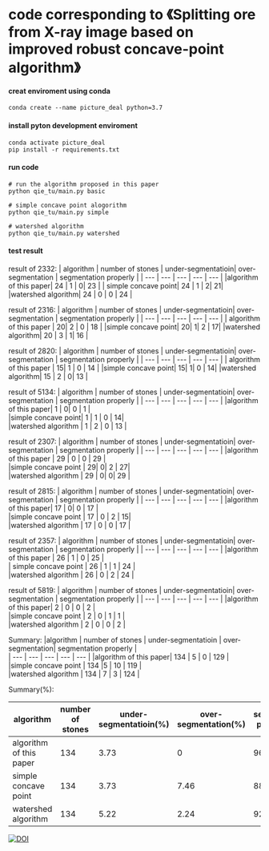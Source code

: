 # code corresponding to 《Splitting ore from X-ray image based on improved robust concave-point algorithm》
#### creat enviroment using conda 
```shell
conda create --name picture_deal python=3.7
```

#### install pyton development enviroment
```shell
conda activate picture_deal
pip install -r requirements.txt
```

#### run code
```shell
# run the algorithm proposed in this paper
python qie_tu/main.py basic

# simple concave point alogorithm
python qie_tu/main.py simple

# watershed algorithm
python qie_tu/main.py watershed
```

#### test result

result of 2332: 
| algorithm |  number of stones | under-segmentatioin|  over-segmentation | segmentation properly |
| --- |        ---       | ---    |   ---   |  ---     |
|algorithm of this paper|    24   |         1 |       0|         23 | 
| simple concave point|   24 |          1 |       2|         21| 
|watershed algorithm|    24  |         0 |       0  |       24 | 

result of 2316: 
| algorithm |  number of stones | under-segmentatioin|  over-segmentation | segmentation properly |
| --- |        ---       | ---    |   ---   |  ---     |
| algorithm of this paper |  20|           2 |       0  |      18 |
|simple concave point|  20|         1|       2 |       17|
|watershed algorithm|  20 |           3 |        1|          16 |  


result of 2820: 
| algorithm |  number of stones | under-segmentatioin|  over-segmentation | segmentation properly |
| --- |        ---       | ---    |   ---   |  ---     |
| algorithm of this paper |  15|           1 |       0  |      14 |
|simple concave point|  15|         1|       0 |       14|
|watershed algorithm|  15 |           2 |        0|          13 |  



result of 5134: 
| algorithm |  number of stones | under-segmentatioin|  over-segmentation | segmentation properly |
| --- |        ---       | ---    |   ---   |  ---     |
|algorithm of this paper|    1   |         0|         0   |       1 |  
|simple concave point|    1     |       1 |        0 |         14|  
|watershed algorithm  |    1   |         2    |     0    |      13 |  


result of 2307: 
| algorithm |  number of stones | under-segmentatioin|  over-segmentation | segmentation properly |
| --- |        ---       | ---    |   ---   |  ---     |
|algorithm of this paper |   29    |        0  |       0     |     29 |  
|simple concave point |   29|            0|         2 |         27|  
|watershed algorithm  |   29 |         0|         0|          29 |  


result of 2815: 
| algorithm |  number of stones | under-segmentatioin|  over-segmentation | segmentation properly |
| --- |        ---       | ---    |   ---   |  ---     |
|algorithm of this paper|  17    |      0|       0 |       17 |  
|simple concave point  | 17     |     0 |      2   |     15|  
|watershed algorithm    | 17      |    0  |     0  |      17 |  



result of 2357: 
| algorithm |  number of stones | under-segmentatioin|  over-segmentation | segmentation properly |
| --- |        ---       | ---    |   ---   |  ---     |
|algorithm of this paper | 26    |      1   |    0   |     25 |  
| simple concave point  | 26    |      1  |     1    |    24 |  
|watershed algorithm  | 26     |     0   |    2     |   24 |  


result of 5819: 
| algorithm |  number of stones | under-segmentatioin|  over-segmentation | segmentation properly |
| --- |        ---       | ---    |   ---   |  ---     |
|algorithm of this paper|  2         |  0     |  0    |     2 |  
|simple concave point |  2         | 0      |  1    |     1  |  
|watershed algorithm  |  2         | 0      |  0    |     2 |  

Summary:
|algorithm |  number of stones | under-segmentatioin | over-segmentation| segmentation properly  |    
| --- |        ---       | ---    |   ---   |  ---     |
|algorithm of this paper|  134         |  5     |  0    |     129 |  
|simple concave point |  134         |5      |  10    |     119  |  
|watershed algorithm |  134         | 7      |  3    |     124 |  

Summary(%):

|algorithm |  number of stones | under-segmentatioin(%) | over-segmentation(%)| segmentation properly(%)  |    
| --- |        ---       | ---    |   ---   |  ---     |
|algorithm of this paper|  134         |  3.73     |  0    |     96.27 |  
|simple concave point |  134         | 3.73      |  7.46    |     88.81 |  
|watershed algorithm  |  134         | 5.22      |  2.24    |     92.54 |  

[![DOI](https://zenodo.org/badge/591929582.svg)](https://zenodo.org/badge/latestdoi/591929582)

